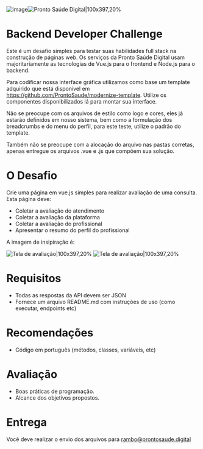 ![image](https://github.com/ProntoSaude/teste_proeficiencia/assets/140112999/e89c8388-efd3-440a-917f-dce640d4c5f0)![Pronto Saúde Digital|100x397,20%](https://i.imgur.com/ufUaJO5.png)

# Backend Developer Challenge
Este é um desafio simples para testar suas habilidades full stack na construção de páginas web.
Os serviços da Pronto Saúde Digital usam majoritariamente as tecnologias de Vue.js para o frontend e Node.js para o backend.

Para codificar nossa interface gráfica utilizamos como base um template adquirido que está disponível em https://github.com/ProntoSaude/modernize-template. Utilize os componentes disponibilizados lá para montar sua interface.

Não se preocupe com os arquivos de estilo como logo e cores, eles já estarão definidos em nosso sistema, bem como a formulação dos breadcrumbs e do menu do perfil, para este teste, utilize o padrão do template.

Também não se preocupe com a alocação do arquivo nas pastas corretas, apenas entregue os arquivos .vue e .js que compõem sua solução.

# O Desafio
Crie uma página em vue.js simples para realizar avaliação de uma consulta. Esta página deve:
- Coletar a avaliação do atendimento
- Coletar a avaliação da plataforma
- Coletar a avaliação do profissional
- Apresentar o resumo do perfil do profissional

A imagem de insipiração é:


![Tela de avaliação|100x397,20%](https://i.imgur.com/B8ghWnF.png)
![Tela de avaliação|100x397,20%](https://i.imgur.com/X7eHCpM.png)


# Requisitos
- Todas as respostas da API devem ser JSON
- Fornece um arquivo README.md com instruções de uso (como executar, endpoints etc)

# Recomendações
- Código em português (métodos, classes, variáveis, etc)

# Avaliação
- Boas práticas de programação.
- Alcance dos objetivos propostos.

# Entrega
Você deve realizar o envio dos arquivos para rambo@prontosaude.digital
